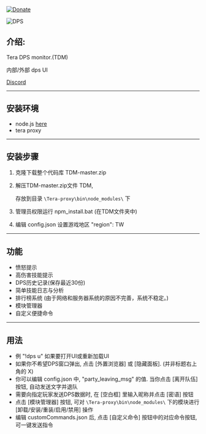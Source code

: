 [![Donate](https://img.shields.io/badge/Donate-PayPal-ff69b4.svg)](https://www.paypal.com/cgi-bin/webscr?cmd=_s-xclick&hosted_button_id=C6BU555NMQJD6)

![DPS](https://image.ibb.co/mpSFny/dps.jpg)

## 介绍:

Tera DPS monitor.(TDM)

内部/外部 dps UI

[Discord](https://discord.gg/JRa7FXd)

------------------------------

## 安装环境

- node.js  [here](https://nodejs.org/en/)
- tera proxy

------------------------------

## 安装步骤

1. 克隆下载整个代码库 TDM-master.zip

2. 解压TDM-master.zip文件 TDM,

   存放到目录 `\Tera-proxy\bin\node_modules\` 下

3. 管理员权限运行 npm_install.bat (在TDM文件夹中)

4. 编辑 config.json 设置游戏地区 "region": TW

------------------------------

## 功能

- 愤怒提示
- 高伤害技能提示
- DPS历史记录(保存最近30份)
- 简单技能日志与分析
- 排行榜系统 (由于网络和服务器系统的原因不完善，系统不稳定。)
- 模块管理器
- 自定义便捷命令

------------------------------

## 用法

- 例 "!dps u" 如果要打开UI或重新加载UI
- 如果你不希望DPS窗口弹出, 点击 [外置浏览器] 或 [隐藏面板]. (并非标题右上角的 X)
- 你可以编辑 config.json 中, "party_leaving_msg" 的值. 当你点击 [离开队伍] 按钮, 自动发送文字并退队
- 需要向指定玩家发送DPS数据时, 在 [空白框] 里输入昵称并点击 [密语] 按钮
- 点击 [模块管理器] 按钮, 可对 `\Tera-proxy\bin\node_modules\` 下的模块进行 [卸载/安装/重装/启用/禁用] 操作
- 编辑 customCommands.json 后, 点击 [自定义命令] 按钮中的对应命令按钮, 可一键发送指令
